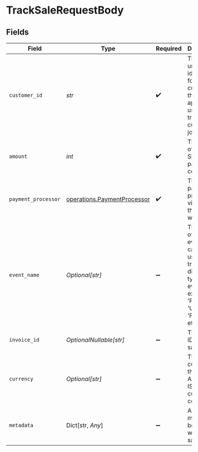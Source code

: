 # TrackSaleRequestBody


## Fields

| Field                                                                                                                           | Type                                                                                                                            | Required                                                                                                                        | Description                                                                                                                     | Example                                                                                                                         |
| ------------------------------------------------------------------------------------------------------------------------------- | ------------------------------------------------------------------------------------------------------------------------------- | ------------------------------------------------------------------------------------------------------------------------------- | ------------------------------------------------------------------------------------------------------------------------------- | ------------------------------------------------------------------------------------------------------------------------------- |
| `customer_id`                                                                                                                   | *str*                                                                                                                           | :heavy_check_mark:                                                                                                              | This is the unique identifier for the customer in the client's app. This is used to track the customer's journey.               |                                                                                                                                 |
| `amount`                                                                                                                        | *int*                                                                                                                           | :heavy_check_mark:                                                                                                              | The amount of the sale. Should be passed in cents.                                                                              |                                                                                                                                 |
| `payment_processor`                                                                                                             | [operations.PaymentProcessor](../../models/operations/paymentprocessor.md)                                                      | :heavy_check_mark:                                                                                                              | The payment processor via which the sale was made.                                                                              |                                                                                                                                 |
| `event_name`                                                                                                                    | *Optional[str]*                                                                                                                 | :heavy_minus_sign:                                                                                                              | The name of the sale event. It can be used to track different types of event for example 'Purchase', 'Upgrade', 'Payment', etc. | Purchase                                                                                                                        |
| `invoice_id`                                                                                                                    | *OptionalNullable[str]*                                                                                                         | :heavy_minus_sign:                                                                                                              | The invoice ID of the sale.                                                                                                     |                                                                                                                                 |
| `currency`                                                                                                                      | *Optional[str]*                                                                                                                 | :heavy_minus_sign:                                                                                                              | The currency of the sale. Accepts ISO 4217 currency codes.                                                                      |                                                                                                                                 |
| `metadata`                                                                                                                      | Dict[str, *Any*]                                                                                                                | :heavy_minus_sign:                                                                                                              | Additional metadata to be stored with the sale event.                                                                           |                                                                                                                                 |